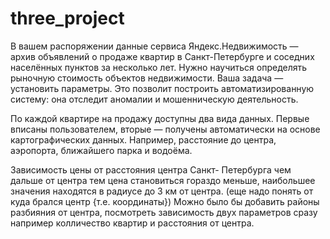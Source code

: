 # three_project
 В вашем распоряжении данные сервиса Яндекс.Недвижимость — архив объявлений о продаже квартир в Санкт-Петербурге и соседних населённых пунктов за несколько лет. Нужно научиться определять рыночную стоимость объектов недвижимости. Ваша задача — установить параметры. Это позволит построить автоматизированную систему: она отследит аномалии и мошенническую деятельность.

По каждой квартире на продажу доступны два вида данных. Первые вписаны пользователем, вторые — получены автоматически на основе картографических данных. Например, расстояние до центра, аэропорта, ближайшего парка и водоёма.

Зависимость цены от расстояния центра Санкт- Петербурга чем дальше от центра тем цена становиться гораздо меньше, наибольшее значения находятся в радиусе до 3 км от центра. (еще надо понять от куда брался центр {т.е. координаты}) Можно было бы добавить районы разбияния от центра, посмотреть зависимость двух параметров сразу например колличество квартир и расстояния от центра.
